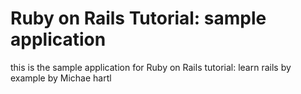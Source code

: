 # Ruby on Rails Tutorial: sample application

this is the sample application for
Ruby on Rails tutorial: learn rails by example by Michae hartl